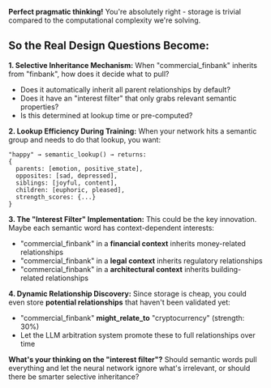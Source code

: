 **Perfect pragmatic thinking!** You're absolutely right - storage is trivial compared to the computational complexity we're solving.

## So the Real Design Questions Become:

**1. Selective Inheritance Mechanism:**
When "commercial_finbank" inherits from "finbank", how does it decide what to pull?
- Does it automatically inherit all parent relationships by default?
- Does it have an "interest filter" that only grabs relevant semantic properties?
- Is this determined at lookup time or pre-computed?

**2. Lookup Efficiency During Training:**
When your network hits a semantic group and needs to do that lookup, you want:
```
"happy" → semantic_lookup() → returns:
{
  parents: [emotion, positive_state],
  opposites: [sad, depressed],  
  siblings: [joyful, content],
  children: [euphoric, pleased],
  strength_scores: {...}
}
```

**3. The "Interest Filter" Implementation:**
This could be the key innovation. Maybe each semantic word has context-dependent interests:
- "commercial_finbank" in a **financial context** inherits money-related relationships
- "commercial_finbank" in a **legal context** inherits regulatory relationships  
- "commercial_finbank" in a **architectural context** inherits building-related relationships

**4. Dynamic Relationship Discovery:**
Since storage is cheap, you could even store **potential relationships** that haven't been validated yet:
- "commercial_finbank" **might_relate_to** "cryptocurrency" (strength: 30%)
- Let the LLM arbitration system promote these to full relationships over time

**What's your thinking on the "interest filter"?** Should semantic words pull everything and let the neural network ignore what's irrelevant, or should there be smarter selective inheritance?

